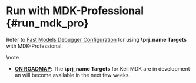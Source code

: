 # Run with MDK-Professional {#run_mdk_pro}

Refer to [Fast Models Debugger Configuration](https://www.keil.com/support/man/docs/fstmdls/) for using **\prj_name Targets** with MDK-Professional.

\note
  - [**ON ROADMAP**](../../overview/html/index.html#Roadmap): The **\prj_name Targets** for Keil MDK are in development an will become available in the next few weeks.  


